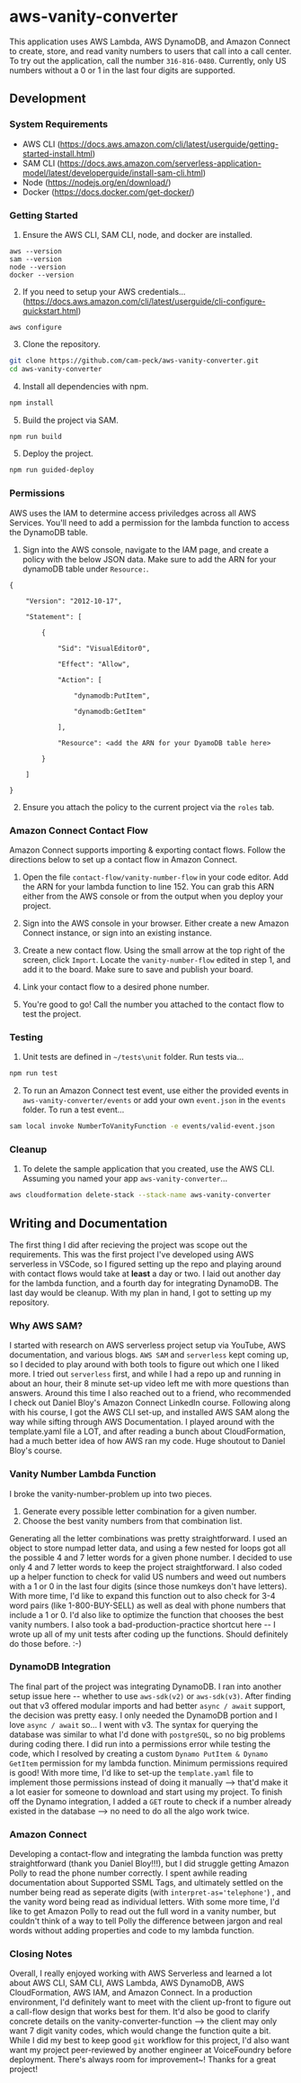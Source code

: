 # aws-vanity-converter

This application uses AWS Lambda, AWS DynamoDB, and Amazon Connect to create, store, and read vanity numbers to users that call into a call center. To try out the application, call the number `316-816-0480`. Currently, only US numbers without a 0 or 1 in the last four digits are supported.

## Development

### System Requirements

- AWS CLI (https://docs.aws.amazon.com/cli/latest/userguide/getting-started-install.html)
- SAM CLI (https://docs.aws.amazon.com/serverless-application-model/latest/developerguide/install-sam-cli.html)
- Node (https://nodejs.org/en/download/)
- Docker (https://docs.docker.com/get-docker/)

### Getting Started

1. Ensure the AWS CLI, SAM CLI, node, and docker are installed.

```
aws --version
sam --version
node --version
docker --version
```

2. If you need to setup your AWS credentials... (https://docs.aws.amazon.com/cli/latest/userguide/cli-configure-quickstart.html)

```
aws configure
```

3. Clone the repository.

```bash
git clone https://github.com/cam-peck/aws-vanity-converter.git
cd aws-vanity-converter
```

4. Install all dependencies with npm.

```bash
npm install
```

5. Build the project via SAM.

```bash
npm run build
```

5. Deploy the project.

```bash
npm run guided-deploy
```

### Permissions

AWS uses the IAM to determine access priviledges across all AWS Services. You'll need to add a permission for the lambda function to access the DynamoDB table. 

1. Sign into the AWS console, navigate to the IAM page, and create a policy with the below JSON data. Make sure to add the ARN for your dynamoDB table under `Resource:`.

```
{

    "Version": "2012-10-17",

    "Statement": [

        {

            "Sid": "VisualEditor0",

            "Effect": "Allow",

            "Action": [

                "dynamodb:PutItem",

                "dynamodb:GetItem"

            ],

            "Resource": <add the ARN for your DyamoDB table here>

        }

    ]

}
```

2. Ensure you attach the policy to the current project via the `roles` tab.

### Amazon Connect Contact Flow

Amazon Connect supports importing & exporting contact flows. Follow the directions below to set up a contact flow in Amazon Connect.

1. Open the file `contact-flow/vanity-number-flow` in your code editor. Add the ARN for your lambda function to line 152. You can grab this ARN either from the AWS console or from the output when you deploy your project.

2. Sign into the AWS console in your browser. Either create a new Amazon Connect instance, or sign into an existing instance.

3. Create a new contact flow. Using the small arrow at the top right of the screen, click `Import`. Locate the `vanity-number-flow` edited in step 1, and add it to the board. Make sure to save and publish your board.

4. Link your contact flow to a desired phone number.

5. You're good to go! Call the number you attached to the contact flow to test the project.

### Testing
1. Unit tests are defined in `~/tests\unit` folder. Run tests via...

```bash
npm run test
```

2. To run an Amazon Connect test event, use either the provided events in `aws-vanity-converter/events` or add your own `event.json` in the `events` folder. To run a test event...

```bash
sam local invoke NumberToVanityFunction -e events/valid-event.json
```

### Cleanup

1. To delete the sample application that you created, use the AWS CLI. Assuming you named your app `aws-vanity-converter`...

```bash
aws cloudformation delete-stack --stack-name aws-vanity-converter
```

## Writing and Documentation

The first thing I did after recieving the project was scope out the requirements. This was the first project I've developed using AWS serverless in VSCode, so I figured setting up the repo and playing around with contact flows would take at **least** a day or two. I laid out another day for the lambda function, and a fourth day for integrating DynamoDB. The last day would be cleanup. With my plan in hand, I got to setting up my repository.

### Why AWS SAM?

I started with research on AWS serverless project setup via YouTube, AWS documentation, and various blogs. `AWS SAM` and `serverless` kept coming up, so I decided to play around with both tools to figure out which one I liked more. I tried out `serverless` first, and while I had a repo up and running in about an hour, their 8 minute set-up video left me with more questions than answers. Around this time I also reached out to a friend, who recommended I check out Daniel Bloy's Amazon Connect LinkedIn course. Following along with his course, I got the AWS CLI set-up, and installed AWS SAM along the way while sifting through AWS Documentation. I played around with the template.yaml file a LOT, and after reading a bunch about CloudFormation, had a much better idea of how AWS ran my code. Huge shoutout to Daniel Bloy's course. 


### Vanity Number Lambda Function

I broke the vanity-number-problem up into two pieces. 
1. Generate every possible letter combination for a given number.
2. Choose the best vanity numbers from that combination list. 

Generating all the letter combinations was pretty straightforward. I used an object to store numpad letter data, and using a few nested for loops got all the possible 4 and 7 letter words for a given phone number. I decided to use only 4 and 7 letter words to keep the project straightforward. I also coded up a helper function to check for valid US numbers and weed out numbers with a 1 or 0 in the last four digits (since those numkeys don't have letters).  With more time, I'd like to expand this function out to also check for 3-4 word pairs (like 1-800-BUY-SELL) as well as deal with phone numbers that include a 1 or 0. I'd also like to optimize the function that chooses the best vanity numbers. I also took a bad-production-practice shortcut here -- I wrote up all of my unit tests after coding up the functions. Should definitely do those before. :-)

### DynamoDB Integration

The final part of the project was integrating DynamoDB. I ran into another setup issue here -- whether to use `aws-sdk(v2)` or `aws-sdk(v3)`. After finding out that v3 offered modular imports and had better `async / await` support, the decision was pretty easy. I only needed the DynamoDB portion and I love `async / await` so... I went with v3. The syntax for querying the database was similar to what I'd done with `postgreSQL`, so no big problems during coding there. I did run into a permissions error while testing the code, which I resolved by creating a custom `Dynamo PutItem & Dynamo GetItem` permission for my lambda function. Minimum permissions required is good! With more time, I'd like to set-up the `template.yaml` file to implement those permissions instead of doing it manually --> that'd make it a lot easier for someone to download and start using my project. To finish off the Dynamo integration, I added a `GET` route to check if a number already existed in the database --> no need to do all the algo work twice. 

### Amazon Connect

Developing a contact-flow and integrating the lambda function was pretty straightforward (thank you Daniel Bloy!!!), but I did struggle getting Amazon Polly to read the phone number correctly. I spent awhile reading documentation about Supported SSML Tags, and ultimately settled on the number being read as seperate digits (with `interpret-as='telephone'`) , and the vanity word being read as individual letters. With some more time, I'd like to get Amazon Polly to read out the full word in a vanity number, but couldn't think of a way to tell Polly the difference between jargon and real words without adding properties and code to my lambda function.

### Closing Notes

Overall, I really enjoyed working with AWS Serverless and learned a lot about AWS CLI, SAM CLI, AWS Lambda, AWS DynamoDB, AWS CloudFormation, AWS IAM, and Amazon Connect. In a production environment, I'd definitely want to meet with the client up-front to figure out a call-flow design that works best for them. It'd also be good to clarify concrete details on the vanity-converter-function --> the client may only want 7 digit vanity codes, which would change the function quite a bit. While I did my best to keep good `git` workflow for this project, I'd also want want my project peer-reviewed by another engineer at VoiceFoundry before deployment. There's always room for improvement~! Thanks for a great project! 
